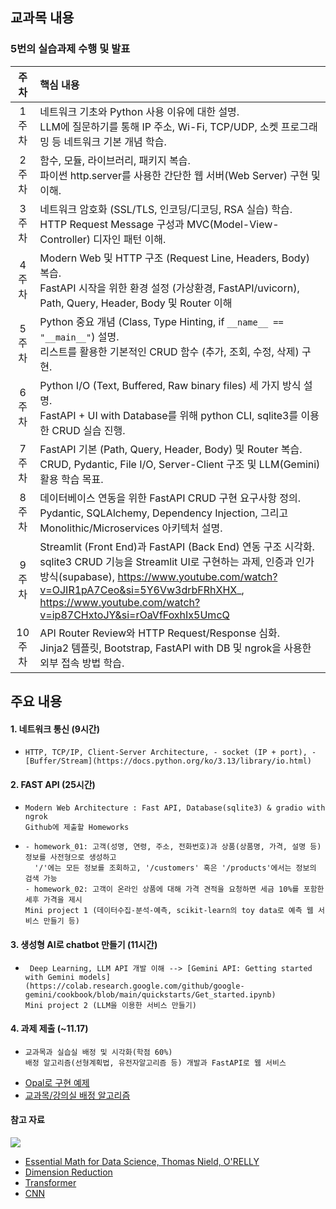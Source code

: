 ## 교과목 내용
### 5번의 실습과제 수행 및 발표
| 주차 | 핵심 내용 |
|:----:|:-----------|
| 1주차 | 네트워크 기초와 Python 사용 이유에 대한 설명.<br>LLM에 질문하기를 통해 IP 주소, Wi-Fi, TCP/UDP, 소켓 프로그래밍 등 네트워크 기본 개념 학습. |
| 2주차 | 함수, 모듈, 라이브러리, 패키지 복습.<br>파이썬 http.server를 사용한 간단한 웹 서버(Web Server) 구현 및 이해. |
| 3주차 | 네트워크 암호화 (SSL/TLS, 인코딩/디코딩, RSA 실습) 학습.<br>HTTP Request Message 구성과 MVC(Model-View-Controller) 디자인 패턴 이해. |
| 4주차 | Modern Web 및 HTTP 구조 (Request Line, Headers, Body) 복습.<br>FastAPI 시작을 위한 환경 설정 (가상환경, FastAPI/uvicorn), Path, Query, Header, Body 및 Router 이해|
| 5주차 | Python 중요 개념 (Class, Type Hinting, if `__name__ == "__main__"`) 설명.<br>리스트를 활용한 기본적인 CRUD 함수 (추가, 조회, 수정, 삭제) 구현. |
| 6주차 | Python I/O (Text, Buffered, Raw binary files) 세 가지 방식 설명.<br>FastAPI + UI with Database를 위해 python CLI, sqlite3를 이용한 CRUD 실습 진행. |
| 7주차 | FastAPI 기본 (Path, Query, Header, Body) 및 Router 복습.<br>CRUD, Pydantic, File I/O, Server-Client 구조 및 LLM(Gemini) 활용 학습 목표. |
| 8주차 | 데이터베이스 연동을 위한 FastAPI CRUD 구현 요구사항 정의.<br>Pydantic, SQLAlchemy, Dependency Injection, 그리고 Monolithic/Microservices 아키텍처 설명. |
| 9주차 | Streamlit (Front End)과 FastAPI (Back End) 연동 구조 시각화.<br>sqlite3 CRUD 기능을 Streamlit UI로 구현하는 과제, 인증과 인가 방식(supabase), https://www.youtube.com/watch?v=OJIR1pA7Ceo&si=5Y6Vw3drbFRhXHX_, https://www.youtube.com/watch?v=ip87CHxtoJY&si=rOaVfFoxhIx5UmcQ |
| 10주차 | API Router Review와 HTTP Request/Response 심화.<br>Jinja2 템플릿, Bootstrap, FastAPI with DB 및 ngrok을 사용한 외부 접속 방법 학습. |

## 주요 내용
#### 1. 네트워크 통신 (9시간)
-     HTTP, TCP/IP, Client-Server Architecture, - socket (IP + port), - [Buffer/Stream](https://docs.python.org/ko/3.13/library/io.html)
#### 2. FAST API (25시간)
-     Modern Web Architecture : Fast API, Database(sqlite3) & gradio with ngrok
      Github에 제출할 Homeworks
-     - homework_01: 고객(성명, 연령, 주소, 전화번호)과 상품(상품명, 가격, 설명 등) 정보를 사전형으로 생성하고
        '/'에는 모든 정보를 조회하고, '/customers' 혹은 '/products'에서는 정보의 검색 가능
      - homework_02: 고객이 온라인 상품에 대해 가격 견적을 요청하면 세금 10%를 포함한 세후 가격을 제시
      Mini project 1 (데이터수집-분석-예측, scikit-learn의 toy data로 예측 웹 서비스 만들기 등)
#### 3. 생성형 AI로 chatbot 만들기 (11시간)
-      Deep Learning, LLM API 개발 이해 --> [Gemini API: Getting started with Gemini models](https://colab.research.google.com/github/google-gemini/cookbook/blob/main/quickstarts/Get_started.ipynb)
      Mini project 2 (LLM을 이용한 서비스 만들기)
#### 4. 과제 제출 (~11.17)
-     교과목과 실습실 배정 및 시각화(학점 60%)
      배정 알고리즘(선형계획법, 유전자알고리즘 등) 개발과 FastAPI로 웹 서비스
- [Opal로 구현 예제](https://opal.google/?flow=drive:/14_wnmShL2IKED5HJxbeYVhXDfALrGyH2&shared&mode=app)
- [교과목/강의실 배정 알고리즘](https://github.com/ancestor9/2025_Fall_AI-Model-Operations-MLOps/blob/main/%EA%B0%95%EC%9D%98%EC%8B%A4%EB%B0%B0%EC%A0%95_%EC%A0%95%EC%88%98%EA%B3%84%ED%9A%8D%EB%B2%95.ipynb)
   
#### 참고 자료
![](https://www.oreilly.com/covers/urn:orm:book:9781098135492/400w/)
- [Essential Math for Data Science, Thomas Nield, O'RELLY](http://103.203.175.90:81/fdScript/RootOfEBooks/E%20Book%20collection%20-%202024%20-%20F/CSE%20%20IT%20AIDS%20ML/Essential_Math_for_Data_Science_Take_Control_of_Your_Data_with_Fundamental.pdf)
- [Dimension Reduction](https://dimensionality-reduction-293e465c2a3443e8941b016d.vercel.app/)
- [Transformer](https://poloclub.github.io/transformer-explainer/)
- [CNN](https://poloclub.github.io/cnn-explainer/)

